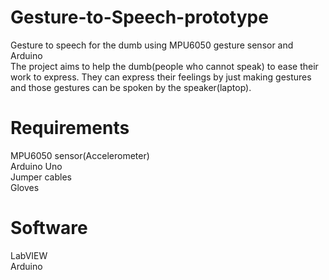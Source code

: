 # Gesture-to-Speech-prototype
Gesture to speech for the dumb using MPU6050 gesture sensor and Arduino  
The project aims to help the dumb(people who cannot speak) to ease their work to express. They can express their feelings by just making gestures and those gestures can be spoken by the speaker(laptop).
# Requirements
MPU6050 sensor(Accelerometer)  
Arduino Uno  
Jumper cables  
Gloves  
# Software
LabVIEW  
Arduino  

